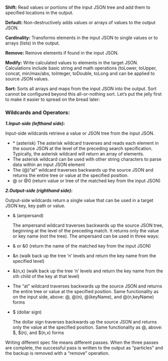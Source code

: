 **Shift:** Read values or portions of the input JSON tree and add them to specified locations in the output.

**Default:** Non-destructively adds values or arrays of values to the output JSON.

**Cardinality:** Transforms elements in the input JSON to single values or to arrays (lists) in the output.

**Remove:** Remove elements if found in the input JSON.

**Modify:** Write calculated values to elements in the target JSON. Calculations include basic string and math operations (toLower, toUpper, concat, min/max/abs, toInteger, toDouble, toLong and can be applied to source JSON values.

**Sort:** Sorts all arrays and maps from the input JSON into the output. Sort cannot be configured beyond this all-or-nothing sort. Let’s put the jelly first to make it easier to spread on the bread later:

### **Wildcards and Operators:**
**_1.Input-side (lefthand side):_**

Input-side wildcards retrieve a value or JSON tree from the input JSON.
* \* (asterisk)
  The asterisk wildcard traverses and reads each element in the source JSON at the level of the preceding search specification. Typically, the asterisk wildcard will return an array of elements.
* The asterisk wildcard can be used with other string characters to parse data within an input JSON element 
* The (@)“at” wildcard traverses backwards up the source JSON and returns the entire tree or value at the specified position.
* @ or @0 (return value or tree of the matched key from the input JSON)

**_2.Output-side (righthand side):_**

Output-side wildcards return a single value that can be used in a target JSON key, key path or value.

* & (ampersand)

  The ampersand wildcard traverses backwards up the source JSON tree, beginning at the level of the preceding match. It returns only the value or key name (not the tree). The ampersand can be used in three ways:
* & or &0 (return the name of the matched key from the input JSON)
* &n (walk back up the tree ‘n’ levels and return the key name from the specified level)
* &(n,x) (walk back up the tree ‘n’ levels and return the key name from the xth child of the key at that level)
* The “at” wildcard traverses backwards up the source JSON and returns the entire tree or value at the specified position. Same functionality as on the input side, above: @, @(n), @(keyName), and @(n,keyName) forms 
* $ (dollar sign)

  The dollar sign traverses backwards up the source JSON and returns only the value at the specified position. Same functionality as @, above: $, $(n), and $(n,x) forms


Writing different spec file means different passes. When the three passes are complete, the successful pass is written to the output as “particles” and the backup is removed with a “remove” operation.
